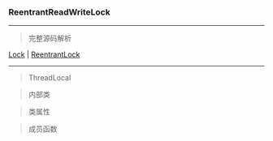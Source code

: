 ### ReentrantReadWriteLock

***
> 完整源码解析

[Lock](https://github.com/Augustvic/JavaSourceCodeAnalysis/blob/master/src/JUC/Lock.java) | [ReentrantLock](https://github.com/Augustvic/JavaSourceCodeAnalysis/blob/master/src/JUC/ReentrantLock.java)

***
> ThreadLocal


> 内部类


> 类属性


> 成员函数